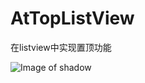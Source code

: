 # AtTopListView
在listview中实现置顶功能

![Image of shadow](https://github.com/shaDowZwy/Douya/blob/master/device-2016-03-14-162358.mp4_1457944720.gif.gif)
